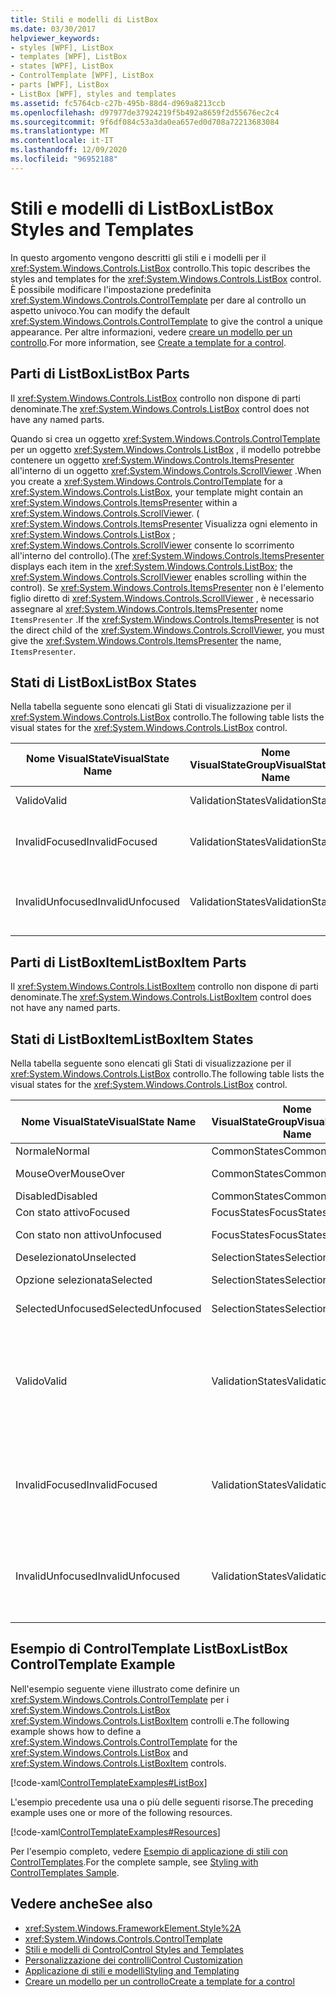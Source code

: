 ```yaml
---
title: Stili e modelli di ListBox
ms.date: 03/30/2017
helpviewer_keywords:
- styles [WPF], ListBox
- templates [WPF], ListBox
- states [WPF], ListBox
- ControlTemplate [WPF], ListBox
- parts [WPF], ListBox
- ListBox [WPF], styles and templates
ms.assetid: fc5764cb-c27b-495b-88d4-d969a8213ccb
ms.openlocfilehash: d97977de37924219f5b492a8659f2d55676ec2c4
ms.sourcegitcommit: 9f6df084c53a3da0ea657ed0d708a72213683084
ms.translationtype: MT
ms.contentlocale: it-IT
ms.lasthandoff: 12/09/2020
ms.locfileid: "96952188"
---
```

# <a name="listbox-styles-and-templates"></a><span data-ttu-id="9bf5f-102">Stili e modelli di ListBox</span><span class="sxs-lookup"><span data-stu-id="9bf5f-102">ListBox Styles and Templates</span></span>
<span data-ttu-id="9bf5f-103">In questo argomento vengono descritti gli stili e i modelli per il <xref:System.Windows.Controls.ListBox> controllo.</span><span class="sxs-lookup"><span data-stu-id="9bf5f-103">This topic describes the styles and templates for the <xref:System.Windows.Controls.ListBox> control.</span></span> <span data-ttu-id="9bf5f-104">È possibile modificare l'impostazione predefinita <xref:System.Windows.Controls.ControlTemplate> per dare al controllo un aspetto univoco.</span><span class="sxs-lookup"><span data-stu-id="9bf5f-104">You can modify the default <xref:System.Windows.Controls.ControlTemplate> to give the control a unique appearance.</span></span> <span data-ttu-id="9bf5f-105">Per altre informazioni, vedere [creare un modello per un controllo](/dotnet/desktop-wpf/themes/how-to-create-apply-template).</span><span class="sxs-lookup"><span data-stu-id="9bf5f-105">For more information, see [Create a template for a control](/dotnet/desktop-wpf/themes/how-to-create-apply-template).</span></span>  
  
## <a name="listbox-parts"></a><span data-ttu-id="9bf5f-106">Parti di ListBox</span><span class="sxs-lookup"><span data-stu-id="9bf5f-106">ListBox Parts</span></span>  
 <span data-ttu-id="9bf5f-107">Il <xref:System.Windows.Controls.ListBox> controllo non dispone di parti denominate.</span><span class="sxs-lookup"><span data-stu-id="9bf5f-107">The <xref:System.Windows.Controls.ListBox> control does not have any named parts.</span></span>  
  
 <span data-ttu-id="9bf5f-108">Quando si crea un oggetto <xref:System.Windows.Controls.ControlTemplate> per un oggetto <xref:System.Windows.Controls.ListBox> , il modello potrebbe contenere un oggetto <xref:System.Windows.Controls.ItemsPresenter> all'interno di un oggetto <xref:System.Windows.Controls.ScrollViewer> .</span><span class="sxs-lookup"><span data-stu-id="9bf5f-108">When you create a <xref:System.Windows.Controls.ControlTemplate> for a <xref:System.Windows.Controls.ListBox>, your template might contain an <xref:System.Windows.Controls.ItemsPresenter> within a <xref:System.Windows.Controls.ScrollViewer>.</span></span> <span data-ttu-id="9bf5f-109">( <xref:System.Windows.Controls.ItemsPresenter> Visualizza ogni elemento in <xref:System.Windows.Controls.ListBox> ; <xref:System.Windows.Controls.ScrollViewer> consente lo scorrimento all'interno del controllo).</span><span class="sxs-lookup"><span data-stu-id="9bf5f-109">(The <xref:System.Windows.Controls.ItemsPresenter> displays each item in the <xref:System.Windows.Controls.ListBox>; the <xref:System.Windows.Controls.ScrollViewer> enables scrolling within the control).</span></span>  <span data-ttu-id="9bf5f-110">Se <xref:System.Windows.Controls.ItemsPresenter> non è l'elemento figlio diretto di <xref:System.Windows.Controls.ScrollViewer> , è necessario assegnare al <xref:System.Windows.Controls.ItemsPresenter> nome `ItemsPresenter` .</span><span class="sxs-lookup"><span data-stu-id="9bf5f-110">If the <xref:System.Windows.Controls.ItemsPresenter> is not the direct child of the <xref:System.Windows.Controls.ScrollViewer>, you must give the <xref:System.Windows.Controls.ItemsPresenter> the name, `ItemsPresenter`.</span></span>  
  
## <a name="listbox-states"></a><span data-ttu-id="9bf5f-111">Stati di ListBox</span><span class="sxs-lookup"><span data-stu-id="9bf5f-111">ListBox States</span></span>  
 <span data-ttu-id="9bf5f-112">Nella tabella seguente sono elencati gli Stati di visualizzazione per il <xref:System.Windows.Controls.ListBox> controllo.</span><span class="sxs-lookup"><span data-stu-id="9bf5f-112">The following table lists the visual states for the <xref:System.Windows.Controls.ListBox> control.</span></span>  
  
|<span data-ttu-id="9bf5f-113">Nome VisualState</span><span class="sxs-lookup"><span data-stu-id="9bf5f-113">VisualState Name</span></span>|<span data-ttu-id="9bf5f-114">Nome VisualStateGroup</span><span class="sxs-lookup"><span data-stu-id="9bf5f-114">VisualStateGroup Name</span></span>|<span data-ttu-id="9bf5f-115">Descrizione</span><span class="sxs-lookup"><span data-stu-id="9bf5f-115">Description</span></span>|  
|-|-|-|  
|<span data-ttu-id="9bf5f-116">Valido</span><span class="sxs-lookup"><span data-stu-id="9bf5f-116">Valid</span></span>|<span data-ttu-id="9bf5f-117">ValidationStates</span><span class="sxs-lookup"><span data-stu-id="9bf5f-117">ValidationStates</span></span>|<span data-ttu-id="9bf5f-118">Il controllo è valido.</span><span class="sxs-lookup"><span data-stu-id="9bf5f-118">The control is valid.</span></span>|  
|<span data-ttu-id="9bf5f-119">InvalidFocused</span><span class="sxs-lookup"><span data-stu-id="9bf5f-119">InvalidFocused</span></span>|<span data-ttu-id="9bf5f-120">ValidationStates</span><span class="sxs-lookup"><span data-stu-id="9bf5f-120">ValidationStates</span></span>|<span data-ttu-id="9bf5f-121">Il controllo non è valido e ha uno stato attivo.</span><span class="sxs-lookup"><span data-stu-id="9bf5f-121">The control is not valid and has focus.</span></span>|  
|<span data-ttu-id="9bf5f-122">InvalidUnfocused</span><span class="sxs-lookup"><span data-stu-id="9bf5f-122">InvalidUnfocused</span></span>|<span data-ttu-id="9bf5f-123">ValidationStates</span><span class="sxs-lookup"><span data-stu-id="9bf5f-123">ValidationStates</span></span>|<span data-ttu-id="9bf5f-124">Il controllo non è valido e non ha uno stato attivo.</span><span class="sxs-lookup"><span data-stu-id="9bf5f-124">The control is not valid and does not have focus.</span></span>|  
  
## <a name="listboxitem-parts"></a><span data-ttu-id="9bf5f-125">Parti di ListBoxItem</span><span class="sxs-lookup"><span data-stu-id="9bf5f-125">ListBoxItem Parts</span></span>  
 <span data-ttu-id="9bf5f-126">Il <xref:System.Windows.Controls.ListBoxItem> controllo non dispone di parti denominate.</span><span class="sxs-lookup"><span data-stu-id="9bf5f-126">The <xref:System.Windows.Controls.ListBoxItem> control does not have any named parts.</span></span>  
  
## <a name="listboxitem-states"></a><span data-ttu-id="9bf5f-127">Stati di ListBoxItem</span><span class="sxs-lookup"><span data-stu-id="9bf5f-127">ListBoxItem States</span></span>  
 <span data-ttu-id="9bf5f-128">Nella tabella seguente sono elencati gli Stati di visualizzazione per il <xref:System.Windows.Controls.ListBox> controllo.</span><span class="sxs-lookup"><span data-stu-id="9bf5f-128">The following table lists the visual states for the <xref:System.Windows.Controls.ListBox> control.</span></span>  
  
|<span data-ttu-id="9bf5f-129">Nome VisualState</span><span class="sxs-lookup"><span data-stu-id="9bf5f-129">VisualState Name</span></span>|<span data-ttu-id="9bf5f-130">Nome VisualStateGroup</span><span class="sxs-lookup"><span data-stu-id="9bf5f-130">VisualStateGroup Name</span></span>|<span data-ttu-id="9bf5f-131">Descrizione</span><span class="sxs-lookup"><span data-stu-id="9bf5f-131">Description</span></span>|  
|-|-|-|  
|<span data-ttu-id="9bf5f-132">Normale</span><span class="sxs-lookup"><span data-stu-id="9bf5f-132">Normal</span></span>|<span data-ttu-id="9bf5f-133">CommonStates</span><span class="sxs-lookup"><span data-stu-id="9bf5f-133">CommonStates</span></span>|<span data-ttu-id="9bf5f-134">Lo stato predefinito.</span><span class="sxs-lookup"><span data-stu-id="9bf5f-134">The default state.</span></span>|  
|<span data-ttu-id="9bf5f-135">MouseOver</span><span class="sxs-lookup"><span data-stu-id="9bf5f-135">MouseOver</span></span>|<span data-ttu-id="9bf5f-136">CommonStates</span><span class="sxs-lookup"><span data-stu-id="9bf5f-136">CommonStates</span></span>|<span data-ttu-id="9bf5f-137">Il puntatore del mouse è posizionato sul controllo.</span><span class="sxs-lookup"><span data-stu-id="9bf5f-137">The mouse pointer is positioned over the control.</span></span>|  
|<span data-ttu-id="9bf5f-138">Disabled</span><span class="sxs-lookup"><span data-stu-id="9bf5f-138">Disabled</span></span>|<span data-ttu-id="9bf5f-139">CommonStates</span><span class="sxs-lookup"><span data-stu-id="9bf5f-139">CommonStates</span></span>|<span data-ttu-id="9bf5f-140">L'elemento è disabilitato.</span><span class="sxs-lookup"><span data-stu-id="9bf5f-140">The item is disabled.</span></span>|  
|<span data-ttu-id="9bf5f-141">Con stato attivo</span><span class="sxs-lookup"><span data-stu-id="9bf5f-141">Focused</span></span>|<span data-ttu-id="9bf5f-142">FocusStates</span><span class="sxs-lookup"><span data-stu-id="9bf5f-142">FocusStates</span></span>|<span data-ttu-id="9bf5f-143">L'elemento ha uno stato attivo.</span><span class="sxs-lookup"><span data-stu-id="9bf5f-143">The item has focus.</span></span>|  
|<span data-ttu-id="9bf5f-144">Con stato non attivo</span><span class="sxs-lookup"><span data-stu-id="9bf5f-144">Unfocused</span></span>|<span data-ttu-id="9bf5f-145">FocusStates</span><span class="sxs-lookup"><span data-stu-id="9bf5f-145">FocusStates</span></span>|<span data-ttu-id="9bf5f-146">L'elemento non ha uno stato attivo.</span><span class="sxs-lookup"><span data-stu-id="9bf5f-146">The item does not have focus.</span></span>|  
|<span data-ttu-id="9bf5f-147">Deselezionato</span><span class="sxs-lookup"><span data-stu-id="9bf5f-147">Unselected</span></span>|<span data-ttu-id="9bf5f-148">SelectionStates</span><span class="sxs-lookup"><span data-stu-id="9bf5f-148">SelectionStates</span></span>|<span data-ttu-id="9bf5f-149">L'elemento non è selezionato.</span><span class="sxs-lookup"><span data-stu-id="9bf5f-149">The item is not selected.</span></span>|  
|<span data-ttu-id="9bf5f-150">Opzione selezionata</span><span class="sxs-lookup"><span data-stu-id="9bf5f-150">Selected</span></span>|<span data-ttu-id="9bf5f-151">SelectionStates</span><span class="sxs-lookup"><span data-stu-id="9bf5f-151">SelectionStates</span></span>|<span data-ttu-id="9bf5f-152">L'elemento è attualmente selezionato.</span><span class="sxs-lookup"><span data-stu-id="9bf5f-152">The item is currentlyplate selected.</span></span>|  
|<span data-ttu-id="9bf5f-153">SelectedUnfocused</span><span class="sxs-lookup"><span data-stu-id="9bf5f-153">SelectedUnfocused</span></span>|<span data-ttu-id="9bf5f-154">SelectionStates</span><span class="sxs-lookup"><span data-stu-id="9bf5f-154">SelectionStates</span></span>|<span data-ttu-id="9bf5f-155">L'elemento è selezionato, ma non ha uno stato attivo.</span><span class="sxs-lookup"><span data-stu-id="9bf5f-155">The item is selected, but does not have focus.</span></span>|  
|<span data-ttu-id="9bf5f-156">Valido</span><span class="sxs-lookup"><span data-stu-id="9bf5f-156">Valid</span></span>|<span data-ttu-id="9bf5f-157">ValidationStates</span><span class="sxs-lookup"><span data-stu-id="9bf5f-157">ValidationStates</span></span>|<span data-ttu-id="9bf5f-158">Il controllo Usa la <xref:System.Windows.Controls.Validation> classe e la <xref:System.Windows.Controls.Validation.HasError%2A?displayProperty=nameWithType> proprietà associata è `false` .</span><span class="sxs-lookup"><span data-stu-id="9bf5f-158">The control uses the <xref:System.Windows.Controls.Validation> class and the <xref:System.Windows.Controls.Validation.HasError%2A?displayProperty=nameWithType> attached property is `false`.</span></span>|  
|<span data-ttu-id="9bf5f-159">InvalidFocused</span><span class="sxs-lookup"><span data-stu-id="9bf5f-159">InvalidFocused</span></span>|<span data-ttu-id="9bf5f-160">ValidationStates</span><span class="sxs-lookup"><span data-stu-id="9bf5f-160">ValidationStates</span></span>|<span data-ttu-id="9bf5f-161">Il <xref:System.Windows.Controls.Validation.HasError%2A?displayProperty=nameWithType> controllo ha lo stato attivo per la proprietà associata `true` .</span><span class="sxs-lookup"><span data-stu-id="9bf5f-161">The <xref:System.Windows.Controls.Validation.HasError%2A?displayProperty=nameWithType> attached property is `true` has the control has focus.</span></span>|  
|<span data-ttu-id="9bf5f-162">InvalidUnfocused</span><span class="sxs-lookup"><span data-stu-id="9bf5f-162">InvalidUnfocused</span></span>|<span data-ttu-id="9bf5f-163">ValidationStates</span><span class="sxs-lookup"><span data-stu-id="9bf5f-163">ValidationStates</span></span>|<span data-ttu-id="9bf5f-164">Il controllo non ha lo <xref:System.Windows.Controls.Validation.HasError%2A?displayProperty=nameWithType> stato attivo per la proprietà associata `true` .</span><span class="sxs-lookup"><span data-stu-id="9bf5f-164">The <xref:System.Windows.Controls.Validation.HasError%2A?displayProperty=nameWithType> attached property is `true` has the control does not have focus.</span></span>|  
  
## <a name="listbox-controltemplate-example"></a><span data-ttu-id="9bf5f-165">Esempio di ControlTemplate ListBox</span><span class="sxs-lookup"><span data-stu-id="9bf5f-165">ListBox ControlTemplate Example</span></span>  
 <span data-ttu-id="9bf5f-166">Nell'esempio seguente viene illustrato come definire un <xref:System.Windows.Controls.ControlTemplate> per i <xref:System.Windows.Controls.ListBox> <xref:System.Windows.Controls.ListBoxItem> controlli e.</span><span class="sxs-lookup"><span data-stu-id="9bf5f-166">The following example shows how to define a <xref:System.Windows.Controls.ControlTemplate> for the <xref:System.Windows.Controls.ListBox> and <xref:System.Windows.Controls.ListBoxItem> controls.</span></span>  
  
 [!code-xaml[ControlTemplateExamples#ListBox](~/samples/snippets/csharp/VS_Snippets_Wpf/ControlTemplateExamples/CS/resources/listbox.xaml#listbox)]  
  
 <span data-ttu-id="9bf5f-167">L'esempio precedente usa una o più delle seguenti risorse.</span><span class="sxs-lookup"><span data-stu-id="9bf5f-167">The preceding example uses one or more of the following resources.</span></span>  
  
 [!code-xaml[ControlTemplateExamples#Resources](~/samples/snippets/csharp/VS_Snippets_Wpf/ControlTemplateExamples/CS/resources/shared.xaml#resources)]  
  
 <span data-ttu-id="9bf5f-168">Per l'esempio completo, vedere [Esempio di applicazione di stili con ControlTemplates](https://github.com/Microsoft/WPF-Samples/tree/master/Styles%20&%20Templates/IntroToStylingAndTemplating).</span><span class="sxs-lookup"><span data-stu-id="9bf5f-168">For the complete sample, see [Styling with ControlTemplates Sample](https://github.com/Microsoft/WPF-Samples/tree/master/Styles%20&%20Templates/IntroToStylingAndTemplating).</span></span>  
  
## <a name="see-also"></a><span data-ttu-id="9bf5f-169">Vedere anche</span><span class="sxs-lookup"><span data-stu-id="9bf5f-169">See also</span></span>

- <xref:System.Windows.FrameworkElement.Style%2A>
- <xref:System.Windows.Controls.ControlTemplate>
- [<span data-ttu-id="9bf5f-170">Stili e modelli di Control</span><span class="sxs-lookup"><span data-stu-id="9bf5f-170">Control Styles and Templates</span></span>](control-styles-and-templates.md)
- [<span data-ttu-id="9bf5f-171">Personalizzazione dei controlli</span><span class="sxs-lookup"><span data-stu-id="9bf5f-171">Control Customization</span></span>](control-customization.md)
- [<span data-ttu-id="9bf5f-172">Applicazione di stili e modelli</span><span class="sxs-lookup"><span data-stu-id="9bf5f-172">Styling and Templating</span></span>](/dotnet/desktop-wpf/fundamentals/styles-templates-overview)
- [<span data-ttu-id="9bf5f-173">Creare un modello per un controllo</span><span class="sxs-lookup"><span data-stu-id="9bf5f-173">Create a template for a control</span></span>](/dotnet/desktop-wpf/themes/how-to-create-apply-template)
